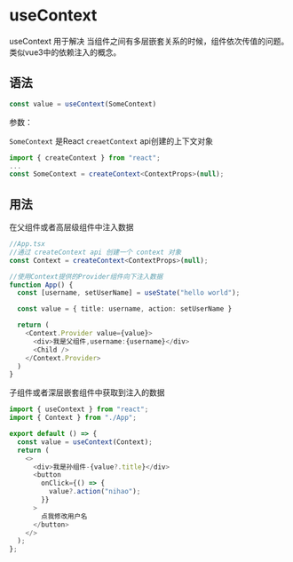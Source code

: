 # useContext

useContext 用于解决 当组件之间有多层嵌套关系的时候，组件依次传值的问题。类似vue3中的依赖注入的概念。

## 语法

```typescript
const value = useContext(SomeContext)
```

参数：

`SomeContext` 是React `creaetContext` api创建的上下文对象

```typescript
import { createContext } from "react";
...
const SomeContext = createContext<ContextProps>(null);
```



## 用法

在父组件或者高层级组件中注入数据

```typescript
//App.tsx
//通过 createContext api 创建一个 context 对象
const Context = createContext<ContextProps>(null);

//使用Context提供的Provider组件向下注入数据
function App() {
  const [username, setUserName] = useState("hello world");

  const value = { title: username, action: setUserName }

  return (
    <Context.Provider value={value}>
      <div>我是父组件,username:{username}</div>
      <Child />
    </Context.Provider>
  )
}
```

子组件或者深层嵌套组件中获取到注入的数据

```typescript
import { useContext } from "react";
import { Context } from "./App";

export default () => {
  const value = useContext(Context);
  return (
    <>
      <div>我是孙组件-{value?.title}</div>
      <button
        onClick={() => {
          value?.action("nihao");
        }}
      >
        点我修改用户名
      </button>
    </>
  );
};
```

